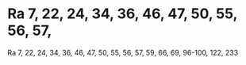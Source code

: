 # Ra 7, 22, 24, 34, 36, 46, 47, 50, 55, 56, 57,

Ra 7, 22, 24, 34, 36, 46, 47, 50, 55, 56, 57,
59, 66, 69, 96-100, 122, 233